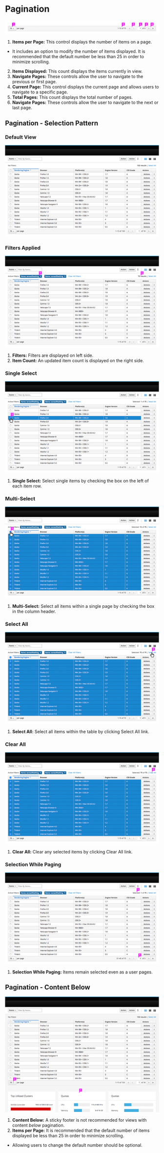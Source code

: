 # Pagination

![Pagination Callouts](img/pagination_callouts.png)

1. **Items per Page:** This control displays the number of items on a page.
  * It includes an option to modify the number of items displayed. It is recommended that the default number be less than 25 in order to minimize scrolling.
2. **Items Displayed:** This count displays the items currently in view.
3. **Navigate Pages:** These controls allow the user to navigate to the previous or first page.
4. **Current Page:** This control displays the current page and allows users to navigate to a specific page.
5. **Total Pages:** This count displays the total number of pages.
6. **Navigate Pages:** These controls allow the user to navigate to the next or last page.

## Pagination - Selection Pattern

### Default View
![Pagination Select 1](img/pagination_selection_1.png)

### Filters Applied
![Pagination Select 2](img/pagination_selection_2.png)

1. **Filters:** Filters are displayed on left side.
2. **Item Count:** An updated item count is displayed on the right side.

### Single Select
![Pagination Select 3](img/pagination_selection_3.png)

1. **Single Select:** Select single items by checking the box on the left of each item row.

### Multi-Select
![Pagination Select 4](img/pagination_selection_4.png)

1. **Multi-Select:** Select all items within a single page by checking the box in the column header.

### Select All
![Pagination Select 5](img/pagination_selection_5.png)

1. **Select All:** Select all items within the table by clicking Select All link.

### Clear All
![Pagination Select 6](img/pagination_selection_6.png)

1. **Clear All:** Clear any selected items by clicking Clear All link.

### Selection While Paging
![Pagination Select 7](img/pagination_selection_7.png)

1. **Selection While Paging:** Items remain selected even as a user pages.

## Pagination - Content Below
![Pagination Content Below](img/pagination_content_below.png)

1. **Content Below:** A sticky footer is not recommended for views with content *below* pagination.
2. **Items per Page:** It is recommended that the default number of items displayed be less than 25 in order to minimize scrolling.
  * Allowing users to change the default number should be optional.
